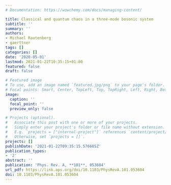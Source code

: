 ```yaml
---
# Documentation: https://wowchemy.com/docs/managing-content/

title: Classical and quantum chaos in a three-mode bosonic system
subtitle: ''
summary: ''
authors:
- Michael Rautenberg
- gaerttner
tags: []
categories: []
date: '2020-05-01'
lastmod: 2021-01-22T10:35:15+01:00
featured: false
draft: false

# Featured image
# To use, add an image named `featured.jpg/png` to your page's folder.
# Focal points: Smart, Center, TopLeft, Top, TopRight, Left, Right, BottomLeft, Bottom, BottomRight.
image:
  caption: ''
  focal_point: ''
  preview_only: false

# Projects (optional).
#   Associate this post with one or more of your projects.
#   Simply enter your project's folder or file name without extension.
#   E.g. `projects = ["internal-project"]` references `content/project/deep-learning/index.md`.
#   Otherwise, set `projects = []`.
projects: []
publishDate: '2021-01-22T09:35:15.576685Z'
publication_types:
- '2'
abstract: ''
publication: 'Phys. Rev. A, **101**, 053604'
url_pdf: https://link.aps.org/doi/10.1103/PhysRevA.101.053604
doi: 10.1103/PhysRevA.101.053604
---
```

